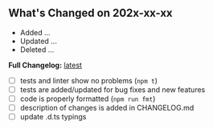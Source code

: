 <!--
Thank you for your pull request.
Check following steps to help us land your changes:
- Fill current date
- Create list with pull request changes / or describe purpose of pull request
- Change [ ] to [x] for completed items.
-->

## What's Changed on 202x-xx-xx

- Added ...
- Updated ...
- Deleted ...

<!-- **Full Changelog:** (vX.X.X...vX.X.X)[CHANGES] -->

**Full Changelog:** [latest][CHANGELOG]

[CHANGES]: https://github.com/astrohelm/node-workspace/compare/vX.X.X...vX.X.X
[CHANGELOG]: https://github.com/astrohelm/node-workspace/blob/main/CHANGELOG.md

- [ ] tests and linter show no problems (`npm t`)
- [ ] tests are added/updated for bug fixes and new features
- [ ] code is properly formatted (`npm run fmt`)
- [ ] description of changes is added in CHANGELOG.md
- [ ] update .d.ts typings
